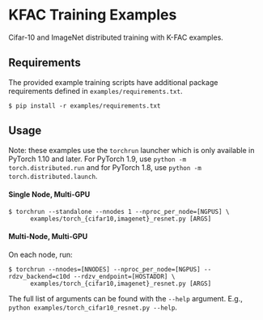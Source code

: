 # KFAC Training Examples

Cifar-10 and ImageNet distributed training with K-FAC examples.

## Requirements

The provided example training scripts have additional package requirements defined in `examples/requirements.txt`.

```
$ pip install -r examples/requirements.txt
```

## Usage

Note: these examples use the `torchrun` launcher which is only available in PyTorch 1.10 and later.
For PyTorch 1.9, use `python -m torch.distributed.run` and for PyTorch 1.8, use `python -m torch.distributed.launch`.


#### Single Node, Multi-GPU
```
$ torchrun --standalone --nnodes 1 --nproc_per_node=[NGPUS] \
      examples/torch_{cifar10,imagenet}_resnet.py [ARGS]
```

#### Multi-Node, Multi-GPU
On each node, run:
```
$ torchrun --nnodes=[NNODES] --nproc_per_node=[NGPUS] --rdzv_backend=c10d --rdzv_endpoint=[HOSTADDR] \
      examples/torch_{cifar10,imagenet}_resnet.py [ARGS]
```

The full list of arguments can be found with the `--help` argument.
E.g., `python examples/torch_cifar10_resnet.py --help`.
